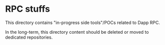 # RPC stuffs

This directory contains "in-progress side tools"/POCs related to Dapp RPC.

In the long-term, this directory content should be deleted or moved to dedicated repositories.